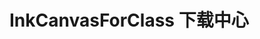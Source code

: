 # InkCanvasForClass 下载中心

<div class="download-container">
  <!-- 保持现有HTML结构不变 -->
</div>

<script>
(function() {
  if (typeof window === 'undefined') return;
  
  window.addEventListener('load', function() {
    // 保持现有DOM元素获取代码不变
    
    // 仓库信息 - 修正API访问路径
    const repos = {
      stable: {
        owner: 'InkCanvasForClass',
        repo: 'community',
        versionFile: 'AutomaticUpdateVersionControl.txt'
      },
      beta: {
        owner: 'InkCanvasForClass',
        repo: 'community-beta',
        versionFile: 'AutomaticUpdateVersionControl.txt'
      }
    };
    
    // 版本文件URL - 使用直接访问链接
    const versionUrls = {
      stable: `https://raw.githubusercontent.com/${repos.stable.owner}/${repos.stable.repo}/main/${repos.stable.versionFile}`,
      beta: `https://raw.githubusercontent.com/${repos.beta.owner}/${repos.beta.repo}/main/${repos.beta.versionFile}`
    };
    
    // 下载链接模板 - 保持不变
    const downloadTemplates = {
      stable: 'https://github.com/InkCanvasForClass/community/releases/download/{version}/InkCanvasForClass.CE.{version}.zip',
      beta: 'https://github.com/InkCanvasForClass/community-beta/releases/download/{version}/InkCanvasForClass.CE.{version}.zip'
    };
    
    // 增加多个CORS代理选项
    const corsProxies = [
      'https://corsproxy.io/?',
      'https://cors-anywhere.herokuapp.com/',
      'https://api.allorigins.win/get?url='
    ];
    
    // 保持其他变量定义不变
    
    // 修改版本获取主函数
    function fetchVersionInfo(channel, method) {
      currentVersion.textContent = '检测中...';
      versionDesc.textContent = '';
      loadingIndicator.style.display = 'flex';
      downloadBtn.disabled = true;
      
      console.log(`使用${method}方法获取${channel}通道的版本信息...`);
      
      // 尝试所有可用方法直到成功
      const fetchMethods = [
        () => getLatestReleaseFromGitHub(channel),
        () => checkVersionFromFile(channel, 0), // 0表示第一个代理
        () => useFallbackData(channel)
      ];
      
      // 依次尝试各种方法
      let methodIndex = 0;
      const tryNextMethod = () => {
        if (methodIndex < fetchMethods.length) {
          fetchMethods[methodIndex]()
            .then(success => {
              if (!success) {
                methodIndex++;
                tryNextMethod();
              }
            })
            .catch(() => {
              methodIndex++;
              tryNextMethod();
            });
        } else {
          // 所有方法都失败
          useFallbackData(channel);
        }
      };
      
      tryNextMethod();
    }
    
    // 从GitHub API获取最新release信息 - 优化错误处理
    function getLatestReleaseFromGitHub(channel) {
      return new Promise((resolve) => {
        console.log('尝试从GitHub API获取版本信息...');
        const repo = repos[channel];
        const apiUrl = `https://api.github.com/repos/${repo.owner}/${repo.repo}/releases/latest`;
        
        // 尝试带代理和不带代理两种方式
        const tryFetch = (url) => {
          return fetch(url)
            .then(response => {
              if (!response.ok) throw new Error(`HTTP状态码: ${response.status}`);
              return response.json();
            })
            .then(data => {
              if (!data || !data.tag_name) throw new Error('无效的API响应');
              
              latestVersion = data.tag_name.replace(/^v/, '');
              currentVersion.textContent = latestVersion;
              versionDesc.textContent = data.body ? data.body.split('\n')[0] : 
                (channel === 'stable' ? '稳定的正式发布版本' : '测试版本');
              
              loadingIndicator.style.display = 'none';
              downloadBtn.disabled = false;
              preferredMethod = fetchMethods.API;
              resolve(true);
            })
            .catch(error => {
              console.error('GitHub API获取失败:', error);
              return false;
            });
        };
        
        // 先尝试直接访问
        tryFetch(apiUrl)
          .then(success => {
            if (!success) {
              // 再尝试使用代理
              tryFetch(`${corsProxies[0]}${encodeURIComponent(apiUrl)}`)
                .then(success => resolve(success));
            }
          });
      });
    }
    
    // 从版本文件获取 - 增加代理轮换
    function checkVersionFromFile(channel, proxyIndex) {
      return new Promise((resolve) => {
        if (proxyIndex >= corsProxies.length) {
          resolve(false);
          return;
        }
        
        console.log(`使用代理 ${proxyIndex} 从版本文件获取版本信息...`);
        const corsProxy = corsProxies[proxyIndex];
        let targetUrl = versionUrls[channel];
        let fetchUrl;
        
        // 不同代理可能需要不同的URL格式
        if (corsProxy.includes('allorigins')) {
          fetchUrl = `${corsProxy}${encodeURIComponent(targetUrl)}`;
        } else {
          fetchUrl = `${corsProxy}${encodeURIComponent(targetUrl)}`;
        }
        
        fetch(fetchUrl)
          .then(response => {
            if (!response.ok) throw new Error(`网络错误 (状态码: ${response.status})`);
            
            // 处理allorigins的特殊响应格式
            if (corsProxy.includes('allorigins')) {
              return response.json().then(data => data.contents);
            }
            return response.text();
          })
          .then(data => {
            latestVersion = parseVersionData(data);
            currentVersion.textContent = latestVersion;
            versionDesc.textContent = channel === 'stable' ? 
              '这是稳定的正式发布版本，适合日常使用。' : 
              '这是测试版本，包含最新功能，但可能不稳定。';
            
            loadingIndicator.style.display = 'none';
            downloadBtn.disabled = false;
            preferredMethod = fetchMethods.FILE;
            resolve(true);
          })
          .catch(error => {
            console.error(`代理 ${proxyIndex} 获取失败:`, error);
            // 尝试下一个代理
            checkVersionFromFile(channel, proxyIndex + 1).then(resolve);
          });
      });
    }
    
    // 保持其他函数不变 (compareVersions, parseVersionData等)
    
    // 初始化 - 使用更可靠的方法顺序
    fetchVersionInfo('stable', fetchMethods.FILE);
  });
})();
</script>

<!-- 保持样式不变 -->
